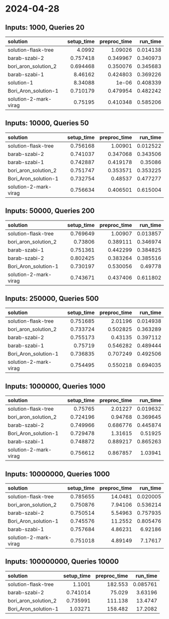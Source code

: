 # 2024-04-28

## Inputs: 1000, Queries 20

| solution              |   setup_time |   preproc_time |   run_time |
|:----------------------|-------------:|---------------:|-----------:|
| solution-flask-tree   |     4.0992   |       1.09026  |   0.014138 |
| barab-szabi-2         |     0.757418 |       0.349967 |   0.340973 |
| bori_aron_solution_2  |     0.694468 |       0.350076 |   0.345683 |
| barab-szabi-1         |     8.46162  |       0.424803 |   0.369226 |
| solution-1            |     8.34088  |       1e-06    |   0.408339 |
| Bori_Aron_solution-1  |     0.710179 |       0.479954 |   0.482242 |
| solution-2-mark-virag |     0.75195  |       0.410348 |   0.585206 |

## Inputs: 10000, Queries 50

| solution              |   setup_time |   preproc_time |   run_time |
|:----------------------|-------------:|---------------:|-----------:|
| solution-flask-tree   |     0.756168 |       1.00901  |   0.012522 |
| barab-szabi-2         |     0.741037 |       0.347068 |   0.343506 |
| barab-szabi-1         |     0.742887 |       0.419178 |   0.35086  |
| bori_aron_solution_2  |     0.751747 |       0.353571 |   0.353225 |
| Bori_Aron_solution-1  |     0.732754 |       0.48537  |   0.477277 |
| solution-2-mark-virag |     0.756634 |       0.406501 |   0.615004 |

## Inputs: 50000, Queries 200

| solution              |   setup_time |   preproc_time |   run_time |
|:----------------------|-------------:|---------------:|-----------:|
| solution-flask-tree   |     0.769649 |       1.00907  |   0.013857 |
| bori_aron_solution_2  |     0.73806  |       0.389111 |   0.346974 |
| barab-szabi-1         |     0.751361 |       0.442299 |   0.384825 |
| barab-szabi-2         |     0.802425 |       0.383264 |   0.385516 |
| Bori_Aron_solution-1  |     0.730197 |       0.530056 |   0.49778  |
| solution-2-mark-virag |     0.743671 |       0.437406 |   0.611802 |

## Inputs: 250000, Queries 500

| solution              |   setup_time |   preproc_time |   run_time |
|:----------------------|-------------:|---------------:|-----------:|
| solution-flask-tree   |     0.751685 |       2.01196  |   0.014938 |
| bori_aron_solution_2  |     0.733724 |       0.502825 |   0.363289 |
| barab-szabi-2         |     0.755173 |       0.43135  |   0.397112 |
| barab-szabi-1         |     0.75719  |       0.546282 |   0.489444 |
| Bori_Aron_solution-1  |     0.736835 |       0.707249 |   0.492506 |
| solution-2-mark-virag |     0.754495 |       0.550218 |   0.694035 |

## Inputs: 1000000, Queries 1000

| solution              |   setup_time |   preproc_time |   run_time |
|:----------------------|-------------:|---------------:|-----------:|
| solution-flask-tree   |     0.75765  |       2.01227  |   0.019632 |
| bori_aron_solution_2  |     0.724196 |       0.94768  |   0.369645 |
| barab-szabi-2         |     0.749966 |       0.686776 |   0.445874 |
| Bori_Aron_solution-1  |     0.729478 |       1.31615  |   0.51925  |
| barab-szabi-1         |     0.748872 |       0.889217 |   0.865263 |
| solution-2-mark-virag |     0.756612 |       0.867857 |   1.03941  |

## Inputs: 10000000, Queries 1000

| solution              |   setup_time |   preproc_time |   run_time |
|:----------------------|-------------:|---------------:|-----------:|
| solution-flask-tree   |     0.785655 |       14.0481  |   0.020005 |
| bori_aron_solution_2  |     0.750876 |        7.94106 |   0.536214 |
| barab-szabi-2         |     0.750514 |        5.54963 |   0.757935 |
| Bori_Aron_solution-1  |     0.745576 |       11.2552  |   0.805476 |
| barab-szabi-1         |     0.757684 |        4.86231 |   6.92186  |
| solution-2-mark-virag |     0.751018 |        4.89149 |   7.17617  |

## Inputs: 100000000, Queries 10000

| solution             |   setup_time |   preproc_time |   run_time |
|:---------------------|-------------:|---------------:|-----------:|
| solution-flask-tree  |     1.1001   |        182.553 |   0.085761 |
| barab-szabi-2        |     0.741014 |         75.029 |   3.63196  |
| bori_aron_solution_2 |     0.735991 |        111.138 |  13.4747   |
| Bori_Aron_solution-1 |     1.03271  |        158.482 |  17.2082   |